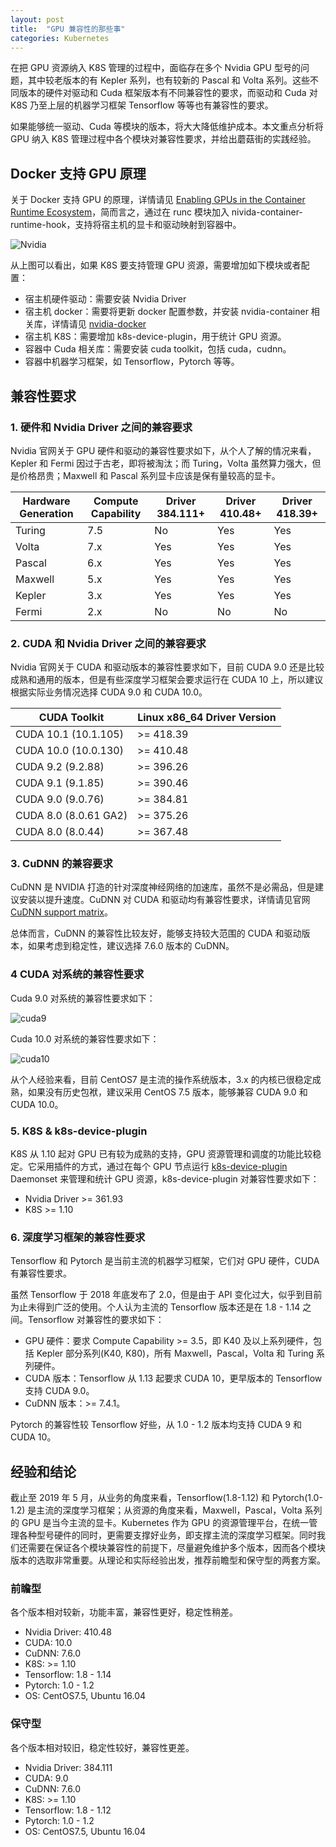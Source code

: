 ```yaml
---
layout: post
title:  "GPU 兼容性的那些事"
categories: Kubernetes
---
```


在把 GPU 资源纳入 K8S 管理的过程中，面临存在多个 Nvidia GPU 型号的问题，其中较老版本的有 Kepler 系列，也有较新的 Pascal 和 Volta 系列。这些不同版本的硬件对驱动和 Cuda 框架版本有不同兼容性的要求，而驱动和 Cuda 对 K8S 乃至上层的机器学习框架 Tensorflow 等等也有兼容性的要求。

如果能够统一驱动、Cuda 等模块的版本，将大大降低维护成本。本文重点分析将 GPU 纳入 K8S 管理过程中各个模块对兼容性要求，并给出蘑菇街的实践经验。


## Docker 支持 GPU 原理

关于 Docker 支持 GPU 的原理，详情请见 [Enabling GPUs in the Container Runtime Ecosystem](https://devblogs.nvidia.com/gpu-containers-runtime/)，简而言之，通过在 runc 模块加入 nivida-container-runtime-hook，支持将宿主机的显卡和驱动映射到容器中。

![Nvidia](https://wsfdl.oss-cn-qingdao.aliyuncs.com/nvidia-docker.png)

从上图可以看出，如果  K8S 要支持管理 GPU 资源，需要增加如下模块或者配置：

- 宿主机硬件驱动：需要安装 Nvidia Driver
- 宿主机 docker：需要将更新 docker 配置参数，并安装 nvidia-container 相关库，详情请见 [nvidia-docker](https://github.com/NVIDIA/nvidia-docker)
- 宿主机 K8S：需要增加 k8s-device-plugin，用于统计 GPU 资源。
- 容器中 Cuda 相关库：需要安装 cuda toolkit，包括 cuda，cudnn。
- 容器中机器学习框架，如 Tensorflow，Pytorch 等等。

## 兼容性要求

### 1. 硬件和 Nvidia Driver 之间的兼容要求

Nvidia 官网关于 GPU 硬件和驱动的兼容性要求如下，从个人了解的情况来看，Kepler 和 Fermi 因过于古老，即将被淘汰；而 Turing，Volta 虽然算力强大，但是价格昂贵；Maxwell 和 Pascal 系列显卡应该是保有量较高的显卡。

| Hardware Generation | Compute Capability | Driver 384.111+ | Driver 410.48+ | Driver 418.39+ |
| --- | --- | --- | --- | --- |
| Turing | 7.5 | No | Yes | Yes |
| Volta | 7.x | Yes | Yes | Yes
| Pascal | 6.x | Yes | Yes | Yes
| Maxwell | 5.x | Yes | Yes | Yes
| Kepler | 3.x | Yes | Yes | Yes
| Fermi | 2.x | No | No | No

### 2. CUDA 和 Nvidia Driver 之间的兼容要求

Nvidia 官网关于 CUDA 和驱动版本的兼容性要求如下，目前 CUDA 9.0 还是比较成熟和通用的版本，但是有些深度学习框架会要求运行在 CUDA 10 上，所以建议根据实际业务情况选择 CUDA 9.0 和 CUDA 10.0。

| CUDA Toolkit	| Linux x86_64 Driver Version |
| --- | --- |
| CUDA 10.1 (10.1.105)	| >= 418.39
| CUDA 10.0 (10.0.130)	| >= 410.48
| CUDA 9.2 (9.2.88)	| >= 396.26
| CUDA 9.1 (9.1.85)	| >= 390.46
| CUDA 9.0 (9.0.76)	| >= 384.81
| CUDA 8.0 (8.0.61 GA2) | 	>= 375.26
| CUDA 8.0 (8.0.44)	| >= 367.48


### 3. CuDNN 的兼容要求

CuDNN 是 NVIDIA 打造的针对深度神经网络的加速库，虽然不是必需品，但是建议安装以提升速度。CuDNN 对 CUDA 和驱动均有兼容性要求，详情请见官网 [CuDNN support matrix](https://docs.nvidia.com/deeplearning/sdk/cudnn-support-matrix/index.html)。

总体而言，CuDNN 的兼容性比较友好，能够支持较大范围的 CUDA 和驱动版本，如果考虑到稳定性，建议选择 7.6.0 版本的 CuDNN。


### 4 CUDA 对系统的兼容性要求

Cuda 9.0 对系统的兼容性要求如下：

![cuda9](https://wsfdl.oss-cn-qingdao.aliyuncs.com/cuda9linuxversion.png)

Cuda 10.0 对系统的兼容性要求如下：

![cuda10](https://wsfdl.oss-cn-qingdao.aliyuncs.com/cuda10linuxversion.png)

从个人经验来看，目前 CentOS7 是主流的操作系统版本，3.x 的内核已很稳定成熟，如果没有历史包袱，建议采用 CentOS 7.5 版本，能够兼容 CUDA 9.0 和 CUDA 10.0。

### 5. K8S & k8s-device-plugin

K8S 从 1.10 起对 GPU 已有较为成熟的支持，GPU 资源管理和调度的功能比较稳定。它采用插件的方式，通过在每个 GPU 节点运行 [k8s-device-plugin](https://github.com/NVIDIA/k8s-device-plugin) Daemonset 来管理和统计 GPU 资源，k8s-device-plugin 对兼容性要求如下：

- Nvidia Driver >= 361.93
- K8S >= 1.10

### 6. 深度学习框架的兼容性要求

Tensorflow 和 Pytorch 是当前主流的机器学习框架，它们对 GPU 硬件，CUDA 有兼容性要求。

虽然 Tensorflow 于 2018 年底发布了 2.0，但是由于 API 变化过大，似乎到目前为止未得到广泛的使用。个人认为主流的 Tensorflow 版本还是在 1.8 - 1.14 之间。Tensorflow 对兼容性的要求如下：

- GPU 硬件：要求 Compute Capability >= 3.5，即 K40 及以上系列硬件，包括 Kepler 部分系列(K40, K80)，所有 Maxwell，Pascal，Volta 和 Turing 系列硬件。
- CUDA 版本：Tensorflow 从 1.13 起要求 CUDA 10，更早版本的 Tensorflow 支持 CUDA 9.0。
- CuDNN 版本：>= 7.4.1。  

Pytorch 的兼容性较 Tensorflow 好些，从 1.0 - 1.2 版本均支持 CUDA 9 和 CUDA 10。

## 经验和结论

截止至 2019 年 5 月，从业务的角度来看，Tensorflow(1.8-1.12) 和 Pytorch(1.0-1.2) 是主流的深度学习框架；从资源的角度来看，Maxwell，Pascal，Volta 系列的 GPU 是当今主流的显卡。Kubernetes 作为 GPU 的资源管理平台，在统一管理各种型号硬件的同时，更需要支撑好业务，即支撑主流的深度学习框架。同时我们还需要在保证各个模块兼容性的前提下，尽量避免维护多个版本，因而各个模块版本的选取非常重要。从理论和实际经验出发，推荐前瞻型和保守型的两套方案。

### 前瞻型

各个版本相对较新，功能丰富，兼容性更好，稳定性稍差。

- Nvidia Driver: 410.48
- CUDA: 10.0
- CuDNN: 7.6.0
- K8S: >= 1.10
- Tensorflow: 1.8 - 1.14
- Pytorch: 1.0 - 1.2
- OS: CentOS7.5, Ubuntu 16.04

### 保守型

各个版本相对较旧，稳定性较好，兼容性更差。

- Nvidia Driver: 384.111
- CUDA: 9.0
- CuDNN: 7.6.0
- K8S: >= 1.10
- Tensorflow: 1.8 - 1.12
- Pytorch: 1.0 - 1.2
- OS: CentOS7.5, Ubuntu 16.04
